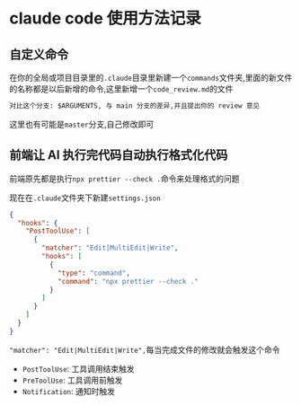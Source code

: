 # claude code 使用方法记录

## 自定义命令

在你的全局或项目目录里的`.claude`目录里新建一个`commands`文件夹,里面的新文件的名称都是以后新增的命令,这里新增一个`code_review.md`的文件

```markdown
对比这个分支: $ARGUMENTS, 与 main 分支的差异,并且提出你的 review 意见
```

这里也有可能是`master`分支,自己修改即可



## 前端让 AI 执行完代码自动执行格式化代码

前端原先都是执行`npx prettier --check .`命令来处理格式的问题

现在在`.claude`文件夹下新建`settings.json`

```json
{
  "hooks": {
    "PostToolUse": [
      {
        "matcher": "Edit|MultiEdit|Write",
        "hooks": [
          {
            "type": "command",
            "command": "npx prettier --check ."
          }
        ]
      }
    ]
  }
}
```

`"matcher": "Edit|MultiEdit|Write",`每当完成文件的修改就会触发这个命令

- `PostToolUse`: 工具调用结束触发
- `PreToolUse`: 工具调用前触发
- `Notification`: 通知时触发


